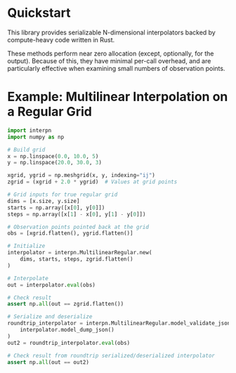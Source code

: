 # Quickstart

This library provides serializable N-dimensional interpolators
backed by compute-heavy code written in Rust.

These methods perform near zero allocation (except, optionally, for the output). Because of this, they have minimal per-call overhead, and are particularly effective when examining small numbers of observation points.

# Example: Multilinear Interpolation on a Regular Grid
```python
import interpn
import numpy as np

# Build grid
x = np.linspace(0.0, 10.0, 5)
y = np.linspace(20.0, 30.0, 3)

xgrid, ygrid = np.meshgrid(x, y, indexing="ij")
zgrid = (xgrid + 2.0 * ygrid)  # Values at grid points

# Grid inputs for true regular grid
dims = [x.size, y.size]
starts = np.array([x[0], y[0]])
steps = np.array([x[1] - x[0], y[1] - y[0]])

# Observation points pointed back at the grid
obs = [xgrid.flatten(), ygrid.flatten()]

# Initialize
interpolator = interpn.MultilinearRegular.new(
    dims, starts, steps, zgrid.flatten()
)

# Interpolate
out = interpolator.eval(obs)

# Check result
assert np.all(out == zgrid.flatten())

# Serialize and deserialize
roundtrip_interpolator = interpn.MultilinearRegular.model_validate_json(
    interpolator.model_dump_json()
)
out2 = roundtrip_interpolator.eval(obs)

# Check result from roundtrip serialized/deserialized interpolator
assert np.all(out == out2)
```
